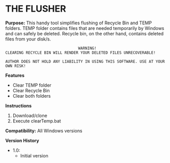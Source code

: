 # THE FLUSHER

**Purpose:**
This handy tool simplifies flushing of Recycle Bin and TEMP folders.
TEMP folder contains files that are needed temporarily by Windows and can safely be deleted. Recycle bin, on the other hand, contains deleted files from your disk/s.
```
								WARNING!
CLEARING RECYCLE BIN WILL RENDER YOUR DELETED FILES UNRECOVERABLE!

AUTHOR DOES NOT HOLD ANY LIABILITY IN USING THIS SOFTWARE. USE AT YOUR OWN RISK!
```

**Features**
 * Clear TEMP folder
 * Clear Recycle Bin
 * Clear both folders

**Instructions**
1. Download/clone
2. Execute clearTemp.bat


**Compatibility:**
All Windows versions

**Version History**
* 1.0:
	* Initial version